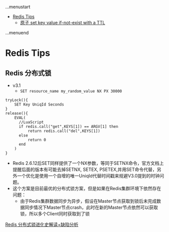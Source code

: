 ...menustart

- [Redis Tips](#0ac68c6db10bb40156c1e107f2ee9b6d)
    - [原子  set key value if-not-exist with a TTL](#4d2bdd3a995b163e8e63264680b19443)

...menuend


<h2 id="0ac68c6db10bb40156c1e107f2ee9b6d"></h2>


# Redis Tips

<h2 id="4d2bdd3a995b163e8e63264680b19443"></h2>


## Redis 分布式锁

- v3.1
    - `SET resource_name my_random_value NX PX 30000`

```redis
tryLock(){  
    SET Key UniqId Seconds
}
release(){  
    EVAL(
      //LuaScript
      if redis.call("get",KEYS[1]) == ARGV[1] then
          return redis.call("del",KEYS[1])
      else
          return 0
      end
    )
}
```

- Redis 2.6.12后SET同样提供了一个NX参数，等同于SETNX命令，官方文档上提醒后面的版本有可能去掉SETNX, SETEX, PSETEX,并用SET命令代替，另外一个优化是使用一个自增的唯一UniqId代替时间戳来规避V3.0提到的时钟问题。
- 这个方案是目前最优的分布式锁方案，但是如果在Redis集群环境下依然存在问题：
    - 由于Redis集群数据同步为异步，假设在Master节点获取到锁后未完成数据同步情况下Master节点crash，此时在新的Master节点依然可以获取锁，所以多个Client同时获取到了锁


[Redis 分布式锁进化史解读+缺陷分析](https://cloud.tencent.com/developer/article/1399696)



